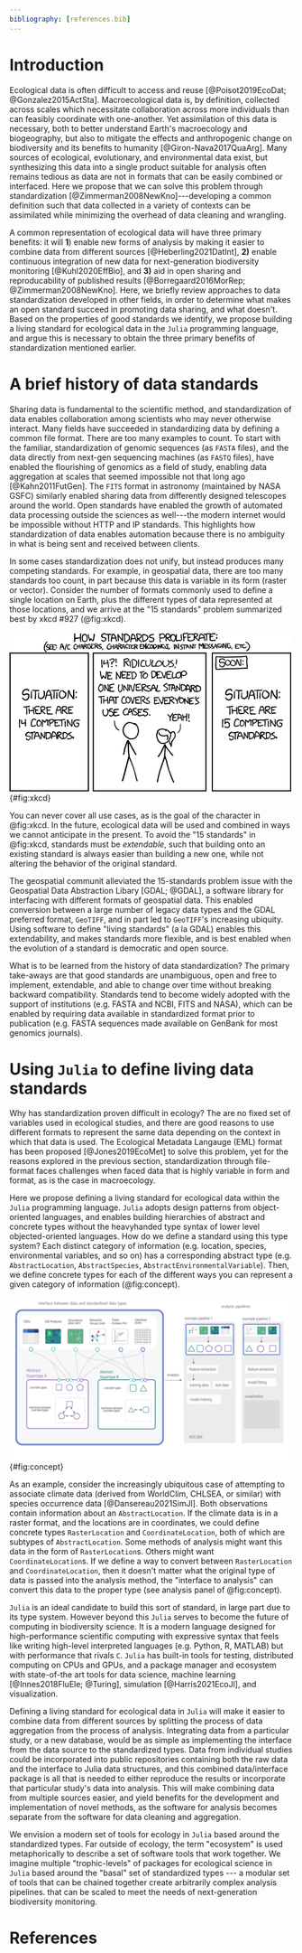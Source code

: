 ```yaml
---
bibliography: [references.bib]
---
```



# Introduction

Ecological data is often difficult to access and reuse [@Poisot2019EcoDat;
@Gonzalez2015ActSta]. Macroecological data is, by definition, collected across
scales which necessitate collaboration across more individuals than can feasibly
coordinate with one-another. Yet assimilation of this data is necessary, both to
better understand Earth's macroecology and biogeography, but also to mitigate
the effects and anthropogenic change on biodiversity and its benefits to
humanity [@Giron-Nava2017QuaArg]. Many sources of ecological, evolutionary, and
environmental data exist, but synthesizing this data into a single product
suitable for analysis often remains tedious as data are not in formats that can
be easily combined or interfaced. Here we propose that we can solve this problem
through standardization [@Zimmerman2008NewKno]---developing a common definition such that
data collected in a variety of contexts can be assimilated while minimizing the
overhead of data cleaning and wrangling.

A common representation of ecological data will have three primary benefits: it
will **1**)  enable new forms of analysis by making it easier to combine data
from different sources [@Heberling2021DatInt], **2)** enable continuous
integration of new data for next-generation biodiversity monitoring
[@Kuhl2020EffBio], and **3)** aid in open sharing and reproducability of
published results [@Borregaard2016MorRep; @Zimmerman2008NewKno]. Here, we
briefly review approaches to data standardization developed in other fields, in
order to determine what makes an open standard succeed in promoting data
sharing, and what doesn't.  Based on the properties of good standards we
identify, we propose building a living standard for ecological data in the
`Julia` programming language, and argue this is necessary to obtain the three
primary benefits of standardization mentioned earlier.


# A brief history of data standards

Sharing data is fundamental to the scientific method, and standardization of
data enables collaboration among scientists who may never otherwise interact.
Many fields have succeeded in standardizing data by defining a common file
format. There are too many examples to count. To start with the familiar,
standardization of genomic sequences (as `FASTA` files), and the
data directly from next-gen sequencing machines (as `FASTQ` files), have enabled the flourishing of
genomics as a field of study, enabling data aggregation at scales that seemed
impossible not that long ago [@Kahn2011FutGen]. The `FITS` format in astronomy
(maintained by NASA GSFC) similarly enabled sharing data from differently designed telescopes
around the world. Open standards have enabled the growth of automated data
processing outside the sciences as well---the modern internet would be
impossible without HTTP and IP standards. This highlights how standardization of
data enables automation because there is no ambiguity in what is being sent and
received between clients.

In some cases standardization does not unify, but instead produces many
competing standards. For example, in geospatial data, there are too many
standards too count, in part because this data is variable in its form (raster
or vector). Consider the number of formats commonly used to define a single location on Earth, plus the different types of data represented at those locations, and we arrive at the "15 standards" problem summarized best by xkcd #927 (@fig:xkcd).

![XKCD cartoon #927.](./figures/xkcdstandards.png){#fig:xkcd}

You can never cover all use cases, as is the goal of the character in @fig:xkcd. In the future, ecological data will be used
and combined in ways we cannot anticipate in the present. To avoid the "15
standards" in @fig:xkcd, standards must be _extendable_, such that building onto
an existing standard is always easier than building a new one, while not
altering the behavior of the original standard.


The geospatial communit alleviated the 15-standards problem issue with the Geospatial
Data Abstraction Libary [GDAL; @GDAL], a software library for interfacing with
different formats of geospatial data. This enabled conversion between a large
number of legacy data types and the GDAL preferred format, `GeoTIFF`, and in part
led to `GeoTIFF`'s increasing ubiquity.
 Using software to define "living
standards" (a la GDAL) enables this extendability, and makes standards more
flexible, and is best enabled when the evolution of a standard is democratic and
open source.


What is to be learned from the history of data standardization?
The primary take-aways are that good standards are unambiguous, open and free to
implement, extendable, and able to change over time without breaking backward
compatibility. Standards tend to become widely adopted with the support of
institutions (e.g. FASTA and NCBI, FITS and NASA), which can be enabled by requiring data available in
standardized format prior to publication (e.g.  FASTA sequences made available on
GenBank for most genomics journals).

# Using `Julia` to define living data standards

Why has standardization proven difficult in ecology? The are no fixed set of
variables used in ecological studies, and there are good reasons to use
different formats to represent the same data depending on the context in which
that data is used. The Ecological Metadata Langauge (EML) format has been proposed [@Jones2019EcoMet] to solve
this problem, yet for the reasons explored in the previous section,
standardization through file-format faces challenges when faced data that is
highly variable in form and format, as is the case in macroecology.

Here we propose defining a living standard for ecological data within the
`Julia` programming language. `Julia` adopts design patterns from object-oriented
languages, and enables building hierarchies of abstract and concrete types
without the heavyhanded type syntax of lower level objected-oriented languages.
How do we define a standard using this type system? Each distinct category
of information (e.g. location, species, environmental variables, and so on)
has a corresponding abstract type (e.g. `AbstractLocation`,
`AbstractSpecies`, `AbstractEnvironmentalVariable`). Then, we define concrete
types for each of the different ways you can represent a given category of
information (@fig:concept).


![An illustration of how the Julia type system enables standardization of data while allowing for flexibility for the input data format. Two standardized data types (purple and teal), each of which are supertypes for specific concrete types (different shapes). Each abstract supertype defines interfaces between its concrete types. This means the user can pass data to analysis methods that require specific data types in any form, and the interface to analysis converts the data into the appropriate type. ](./figures/concept.png){#fig:concept}

As an example, consider the increasingly ubiquitous case of attempting to
associate climate data (derived from WorldClim, CHLSEA, or similar) with species
occurrence data [@Dansereau2021SimJl]. Both observations contain information
about an `AbstractLocation`. If the climate data is in a raster format,
and the locations are in coordinates, we
 could define concrete types
`RasterLocation` and `CoordinateLocation`, both of which are subtypes of
`AbstractLocation`. Some methods of analysis might want this data in the form of
`RasterLocation`s. Others might want `CoordinateLocation`s. If we define a way to
convert between `RasterLocation` and `CoordinateLocation`,
then it doesn't matter what the original type of data is passed into the analysis
method, the "interface to analysis" can convert this data to the proper type (see analysis panel of @fig:concept).

`Julia` is an ideal candidate to build this sort of standard, in large part due to its type system.
However beyond this `Julia` serves to become the future of computing in biodiversity
science. It is a modern language designed for high-performance scientific
computing with expressive syntax that feels like writing high-level
interpreted languages (e.g. Python, R, MATLAB) but with performance that rivals `C`. `Julia`
has built-in tools for testing, distributed computing on CPUs and GPUs, and a
package manager and ecosystem with state-of-the art tools for data science, machine learning [@Innes2018FluEle; @Turing], simulation [@Harris2021EcoJl], and
visualization.

Defining a living standard for ecological data in `Julia` will make it easier to
combine data from different sources by splitting the process of data aggregation
from the process of analysis. Integrating data from a particular study, or a new
database, would be as simple as implementing the interface from the data source
to the standardized types. Data from individual studies could be incorporated
into public repositories containing both the raw data and the interface to Julia
data structures, and this combined data/interface package is all that is needed
to either reproduce the results or incorporate that particular study's data into
analysis. This will make combining data from multiple sources easier, and yield
benefits for the development and implementation of novel methods, as the
software for analysis becomes separate from the software for data cleaning and
aggregation.

We envision a modern set of tools for ecology in `Julia` based around the
standardized types. Far outside of ecology, the term "ecosystem" is used
metaphorically to describe a set of software tools that work together. We
imagine multiple "trophic-levels" of packages for ecological science in `Julia`
based around the "basal" set of standardized types --- a modular set of tools
that can be chained together create arbitrarily complex analysis pipelines. that
can be scaled to meet the needs of next-generation biodiversity monitoring.



# References
